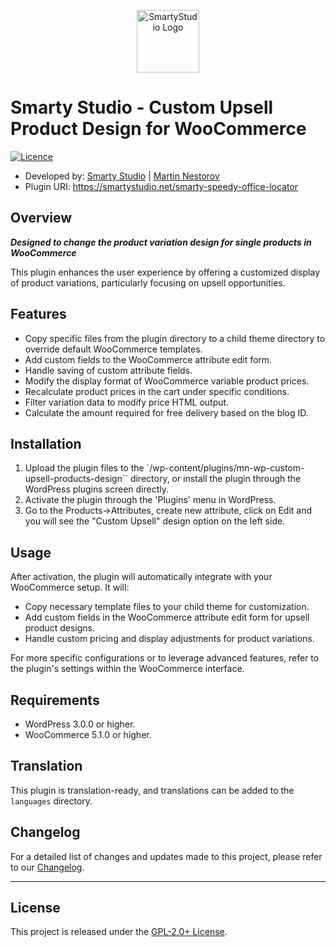<p align="center"><a href="https://smartystudio.net" target="_blank"><img src="https://smartystudio.net/wp-content/uploads/2023/06/smarty-green-logo-small.png" width="100" alt="SmartyStudio Logo"></a></p>

# Smarty Studio - Custom Upsell Product Design for WooCommerce

[![Licence](https://img.shields.io/badge/LICENSE-GPL2.0+-blue)](./LICENSE)

- Developed by: [Smarty Studio](https://smartystudio.net) | [Martin Nestorov](https://github.com/mnestorov)
- Plugin URI: https://smartystudio.net/smarty-speedy-office-locator

## Overview

**_Designed to change the product variation design for single products in WooCommerce_**

This plugin enhances the user experience by offering a customized display of product variations, particularly focusing on upsell opportunities.

## Features

- Copy specific files from the plugin directory to a child theme directory to override default WooCommerce templates.
- Add custom fields to the WooCommerce attribute edit form.
- Handle saving of custom attribute fields.
- Modify the display format of WooCommerce variable product prices.
- Recalculate product prices in the cart under specific conditions.
- Filter variation data to modify price HTML output.
- Calculate the amount required for free delivery based on the blog ID.

## Installation

1. Upload the plugin files to the `/wp-content/plugins/mn-wp-custom-upsell-products-design`` directory, or install the plugin through the WordPress plugins screen directly.
2. Activate the plugin through the 'Plugins' menu in WordPress.
3. Go to the Products->Attributes, create new attribute, click on Edit and you will see the "Custom Upsell" design option on the left side.

## Usage

After activation, the plugin will automatically integrate with your WooCommerce setup. It will:

- Copy necessary template files to your child theme for customization.
- Add custom fields in the WooCommerce attribute edit form for upsell product designs.
- Handle custom pricing and display adjustments for product variations.

For more specific configurations or to leverage advanced features, refer to the plugin's settings within the WooCommerce interface.

## Requirements

- WordPress 3.0.0 or higher.
- WooCommerce 5.1.0 or higher.

## Translation

This plugin is translation-ready, and translations can be added to the `languages` directory.

## Changelog

For a detailed list of changes and updates made to this project, please refer to our [Changelog](./CHANGELOG.md).

---

## License

This project is released under the [GPL-2.0+ License](http://www.gnu.org/licenses/gpl-2.0.txt).